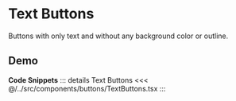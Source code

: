 # Text Buttons

Buttons with only text and without any background color or outline.

## Demo

<div ref="el" />

<script setup>
import { createElement } from 'react'
import { createRoot } from 'react-dom/client'
import { ref, onMounted } from 'vue'
import TextButtons from '../../../src/components/buttons/TextButtons.tsx'

const el = ref()

onMounted(() => {
   const root = createRoot(el.value)
   root.render(createElement(TextButtons, {}, null))
})
</script>

**Code Snippets**
::: details Text Buttons
<<< @/../src/components/buttons/TextButtons.tsx
:::
